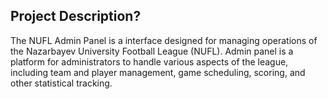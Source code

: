## Project Description?

The NUFL Admin Panel is a interface designed for managing operations of the Nazarbayev University Football League (NUFL). Admin panel is a platform for administrators to handle various aspects of the league, including team and player management, game scheduling, scoring, and other statistical tracking.
